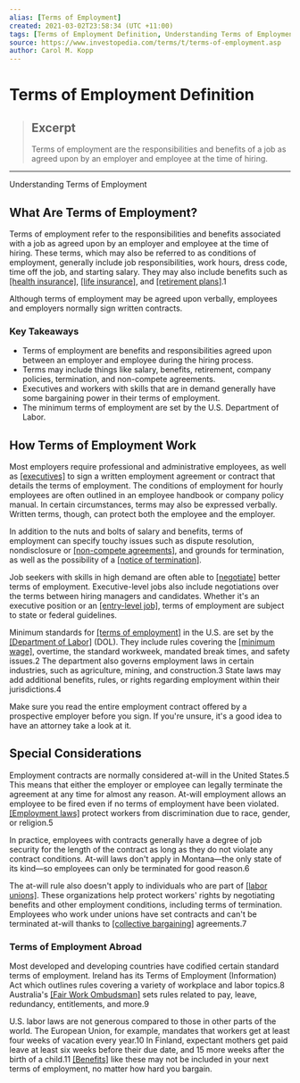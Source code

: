 ```yaml
---
alias: [Terms of Employment]
created: 2021-03-02T23:58:34 (UTC +11:00)
tags: [Terms of Employment Definition, Understanding Terms of Employment]
source: https://www.investopedia.com/terms/t/terms-of-employment.asp
author: Carol M. Kopp
---
```


# Terms of Employment Definition

> ## Excerpt
> Terms of employment are the responsibilities and benefits of a job as agreed upon by an employer and employee at the time of hiring.

---

Understanding Terms of Employment
## What Are Terms of Employment?

Terms of employment refer to the responsibilities and benefits associated with a job as agreed upon by an employer and employee at the time of hiring. These terms, which may also be referred to as conditions of employment, generally include job responsibilities, work hours, dress code, time off the job, and starting salary. They may also include benefits such as [[health insurance]](https://www.investopedia.com/terms/h/healthinsurance.asp), [[life insurance]](https://www.investopedia.com/terms/l/lifeinsurance.asp), and [[retirement plans]](https://www.investopedia.com/retirement/best-retirement-plans-companies/).1

Although terms of employment may be agreed upon verbally, employees and employers normally sign written contracts.

### Key Takeaways

-   Terms of employment are benefits and responsibilities agreed upon between an employer and employee during the hiring process.
-   Terms may include things like salary, benefits, retirement, company policies, termination, and non-compete agreements.
-   Executives and workers with skills that are in demand generally have some bargaining power in their terms of employment.
-   The minimum terms of employment are set by the U.S. Department of Labor.

## How Terms of Employment Work

Most employers require professional and administrative employees, as well as [[executives]](https://www.investopedia.com/articles/basics/03/022803.asp) to sign a written employment agreement or contract that details the terms of employment. The conditions of employment for hourly employees are often outlined in an employee handbook or company policy manual. In certain circumstances, terms may also be expressed verbally. Written terms, though, can protect both the employee and the employer.

In addition to the nuts and bolts of salary and benefits, terms of employment can specify touchy issues such as dispute resolution, nondisclosure or [[non-compete agreements]](https://www.investopedia.com/terms/n/noncompete-agreement.asp), and grounds for termination, as well as the possibility of a [[notice of termination]](https://www.investopedia.com/terms/n/notice-of-termination.asp).

Job seekers with skills in high demand are often able to [[negotiate]](https://www.investopedia.com/terms/n/negotiation.asp) better terms of employment. Executive-level jobs also include negotiations over the terms between hiring managers and candidates. Whether it's an executive position or an [[entry-level job]](https://www.investopedia.com/articles/financialcareers/11/beginner-careers-in-finance.asp), terms of employment are subject to state or federal guidelines.

Minimum standards for [[terms of employment]](https://www.investopedia.com/articles/personal-finance/120914/8-federal-laws-protect-employees.asp) in the U.S. are set by the [[Department of Labor]](https://www.investopedia.com/terms/d/dol.asp) (DOL). They include rules covering the [[minimum wage]](https://www.investopedia.com/terms/m/minimum_wage.asp), overtime, the standard workweek, mandated break times, and safety issues.2 The department also governs employment laws in certain industries, such as agriculture, mining, and construction.3 State laws may add additional benefits, rules, or rights regarding employment within their jurisdictions.4

Make sure you read the entire employment contract offered by a prospective employer before you sign. If you're unsure, it's a good idea to have an attorney take a look at it.

## Special Considerations

Employment contracts are normally considered at-will in the United States.5 This means that either the employer or employee can legally terminate the agreement at any time for almost any reason. At-will employment allows an employee to be fired even if no terms of employment have been violated. [[Employment laws]](https://www.investopedia.com/articles/personal-finance/120914/8-federal-laws-protect-employees.asp) protect workers from discrimination due to race, gender, or religion.5

In practice, employees with contracts generally have a degree of job security for the length of the contract as long as they do not violate any contract conditions. At-will laws don't apply in Montana—the only state of its kind—so employees can only be terminated for good reason.6

The at-will rule also doesn't apply to individuals who are part of [[labor unions]](https://www.investopedia.com/terms/l/labor-union.asp). These organizations help protect workers' rights by negotiating benefits and other employment conditions, including terms of termination. Employees who work under unions have set contracts and can't be terminated at-will thanks to [[collective bargaining]](https://www.investopedia.com/terms/c/collective-bargaining.asp) agreements.7

### Terms of Employment Abroad

Most developed and developing countries have codified certain standard terms of employment. Ireland has its Terms of Employment (Information) Act which outlines rules covering a variety of workplace and labor topics.8 Australia's [[Fair Work Ombudsman]](https://www.fairwork.gov.au/) sets rules related to pay, leave, redundancy, entitlements, and more.9

U.S. labor laws are not generous compared to those in other parts of the world. The European Union, for example, mandates that workers get at least four weeks of vacation every year.10 In Finland, expectant mothers get paid leave at least six weeks before their due date, and 15 more weeks after the birth of a child.11 [[Benefits]](https://www.investopedia.com/articles/pf/09/deciphering-benefits-at-new-job.asp) like these may not be included in your next terms of employment, no matter how hard you bargain.

